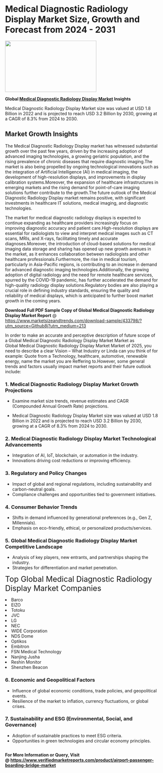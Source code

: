 <H1>Medical Diagnostic Radiology Display Market Size, Growth and Forecast from 2024 - 2031</H1><img class="aligncenter size-medium wp-image-584254" src="https://thirdeyenews.in/wp-content/uploads/2024/09/Global-Market-Research-300x168.jpeg" alt="" width="300" height="168" /><p><strong>Global&nbsp;<a href="https://www.marketsizeandtrends.com/download-sample/433798/?utm_source=Github8j?utm_medium=213">Medical Diagnostic Radiology Display Market</a> Insights</strong></p><p>Medical Diagnostic Radiology Display Market size was valued at USD 1.8 Billion in 2022 and is projected to reach USD 3.2 Billion by 2030, growing at a CAGR of 8.3% from 2024 to 2030.</p><p><h2>Market Growth Insights</h2> <p>The Medical Diagnostic Radiology Display market has witnessed substantial growth over the past few years, driven by the increasing adoption of advanced imaging technologies, a growing geriatric population, and the rising prevalence of chronic diseases that require diagnostic imaging.The market is also being propelled by ongoing technological innovations such as the integration of Artificial Intelligence (AI) in medical imaging, the development of high-resolution displays, and improvements in display calibration systems.Moreover, the expansion of healthcare infrastructures in emerging markets and the rising demand for point-of-care imaging solutions further contribute to the growth.The future outlook of the Medical Diagnostic Radiology Display market remains positive, with significant investments in healthcare IT solutions, medical imaging, and diagnostic technologies.</p> <p>The market for medical diagnostic radiology displays is expected to continue expanding as healthcare providers increasingly focus on improving diagnostic accuracy and patient care.High-resolution displays are essential for radiologists to view and interpret medical images such as CT scans, MRIs, and X-rays, facilitating timely and accurate diagnoses.Moreover, the introduction of cloud-based solutions for medical imaging data storage and sharing has opened up new growth avenues in the market, as it enhances collaboration between radiologists and other healthcare professionals.Furthermore, the rise in medical tourism, particularly in Asia-Pacific regions, is contributing to an increase in demand for advanced diagnostic imaging technologies.Additionally, the growing adoption of digital radiology and the need for remote healthcare services, spurred by the COVID-19 pandemic, has further accelerated the demand for high-quality radiology display solutions.Regulatory bodies are also playing a crucial role in defining industry standards, ensuring the quality and reliability of medical displays, which is anticipated to further boost market growth in the coming years.</p> <p></p><p><span class=""><strong>Download Full PDF Sample Copy of Global Medical Diagnostic Radiology Display Market Report</strong> @ <a href="https://www.marketsizeandtrends.com/download-sample/433798/?utm_source=Github8j?utm_medium=213" target="_blank">https://www.marketsizeandtrends.com/download-sample/433798/?utm_source=Github8j?utm_medium=213</a></span></p><p>In order to make an accurate and perceptive description of future scope of a Global&nbsp;Medical Diagnostic Radiology Display Market Market as Global&nbsp;Medical Diagnostic Radiology Display Market Market of 2025, you need to describe a clear Vision &ndash; What Industry or Linda can you think of for example: Quote from a Technology, healthcare, automotive, renewable energy, name the market you are Reffering to.However, some general trends and factors usually impact market reports and their future outlook include:</p><h3>1.&nbsp;<strong>Medical Diagnostic Radiology Display Market Growth Projections</strong></h3><ul><li>Examine market size trends, revenue estimates and CAGR (Compounded Annual Growth Rate) projections.</li><li><p>Medical Diagnostic Radiology Display Market size was valued at USD 1.8 Billion in 2022 and is projected to reach USD 3.2 Billion by 2030, growing at a CAGR of 8.3% from 2024 to 2030.</p></li></ul><h3>2.&nbsp;<strong>Medical Diagnostic Radiology Display Market Technological Advancements</strong></h3><ul><li>Integration of AI, IoT, blockchain, or automation in the industry.</li><li>Innovations driving cost reductions or improving efficiency.</li></ul><h3>3.&nbsp;<strong>Regulatory and Policy Changes</strong></h3><ul><li>Impact of global and regional regulations, including sustainability and carbon-neutral goals.</li><li>Compliance challenges and opportunities tied to government initiatives.</li></ul><h3>4.&nbsp;<strong>Consumer Behavior Trends</strong></h3><ul><li>Shifts in demand influenced by generational preferences (e.g., Gen Z, Millennials).</li><li>Emphasis on eco-friendly, ethical, or personalized products/services.</li></ul><h3>5.&nbsp;<strong>Global Medical Diagnostic Radiology Display Market Competitive Landscape</strong></h3><ul><li>Analysis of key players, new entrants, and partnerships shaping the industry.</li><li>Strategies for differentiation and market penetration.</li></ul><p data-pm-slice="1 1 []"><span style="color: inherit; font-family: inherit; font-size: 25px;">Top Global Medical Diagnostic Radiology Display Market Companies</span></p><div class="" data-test-id=""><p><li>Barco</li><li> EIZO</li><li> Totoku</li><li> JVC</li><li> LG</li><li> NEC</li><li> WIDE Corporation</li><li> NDS Dome</li><li> Optikos</li><li> Embitron</li><li> FSN Medical Technology</li><li> Nanjing Jusha</li><li> Reshin Monitor</li><li> Shenzhen Beacon</li></p></div><h3>6.&nbsp;<strong>Economic and Geopolitical Factors</strong></h3><ul><li>Influence of global economic conditions, trade policies, and geopolitical events.</li><li>Resilience of the market to inflation, currency fluctuations, or global crises.</li></ul><h3>7.&nbsp;<strong>Sustainability and ESG (Environmental, Social, and Governance)</strong></h3><ul><li>Adoption of sustainable practices to meet ESG criteria.</li><li>Opportunities in green technologies and circular economy principles.</li></ul><h2><strong style="font-size: 14px;">For More Information or Query, Visit @&nbsp;</strong><a style="background-color: #ffffff; font-size: 14px;" href="https://www.marketsizeandtrends.com/report/medical-diagnostic-radiology-display-market/" target="_blank">https://www.verifiedmarketreports.com/product/airport-passenger-boarding-bridge-market</a></h2>
